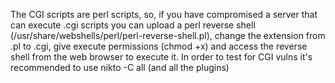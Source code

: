 The CGI scripts are perl scripts, so, if you have compromised a server that can execute .cgi scripts you can upload a perl reverse shell (/usr/share/webshells/perl/perl-reverse-shell.pl), change the extension from .pl to .cgi, give execute permissions (chmod +x) and access the reverse shell from the web browser to execute it.
In order to test for CGI vulns it's recommended to use nikto -C all (and all the plugins)
